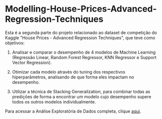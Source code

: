# Modelling-House-Prices-Advanced-Regression-Techniques

Esta é a segunda parte do projeto relacionado ao dataset de competição do Kaggle "House Prices - Advanced Regression Techniques", que teve como objetivos:

1. Analisar e comparar o desempenho de 4 modelos de Machine Learning (Regressão Linear, Random Forest Regressor, KNN Regressor e Support Vector Regression).  

2. Otimizar cada modelo através do tuning dos respectivos hiperparâmetros, analisando de que forma eles impactam no desempenho.  

3. Utilizar a técnica de Stacking Generalization, para combinar todas as predições de forma a encontrar um modelo cujo desempenho supere todos os outros modelos individualmente.  

Para acessar a Análise Exploratória de Dados completa, clique [aqui](https://hermannvargens.github.io/advaced_regression_houses/).

